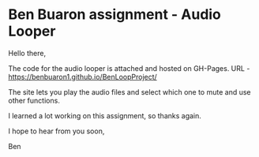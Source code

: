 # Ben Buaron assignment - Audio Looper


Hello there,

The code for the audio looper is attached and hosted on GH-Pages.
URL - https://benbuaron1.github.io/BenLoopProject/

The site lets you play the audio files and select which one to mute and use other functions.

I learned a lot working on this assignment, so thanks again.

I hope to hear from you soon,

Ben


